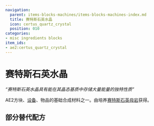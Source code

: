 ```yaml
---
navigation:
  parent: items-blocks-machines/items-blocks-machines-index.md
  title: 赛特斯石英水晶
  icon: certus_quartz_crystal
  position: 010
categories:
- misc ingredients blocks
item_ids:
- ae2:certus_quartz_crystal
---
```


# 赛特斯石英水晶

<ItemImage id="certus_quartz_crystal" scale="4" />

*“赛特斯石英水晶具有能在其晶态基质中存储大量能量的独特性质”*

AE2方块、[设备](../ae2-mechanics/devices.md)、物品的基础合成材料之一。由培养[赛特斯石英母岩](../ae2-mechanics/certus-growth.md)获得。

## 部分替代配方

<Recipe id="misc/deconstruction_certus_quartz_block" />

<Recipe id="transform/certus_quartz_crystals" />
